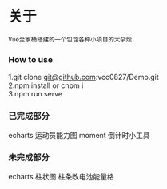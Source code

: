 # 关于

    Vue全家桶搭建的一个包含各种小项目的大杂烩

### How to use

1.git clone git@github.com:vcc0827/Demo.git <br/>
2.npm install or cnpm i <br/>
3.npm run serve <br/>

### 已完成部分

echarts 运动员能力图
moment 倒计时小工具

### 未完成部分

echarts 柱状图 柱条改电池能量格
<img :src="./assets/graphical.png">
